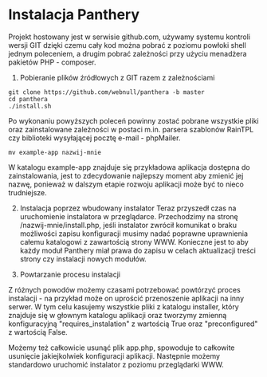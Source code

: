 Instalacja Panthery
=====================

Projekt hostowany jest w serwisie github.com, używamy systemu kontroli wersji GIT dzięki czemu cały kod można pobrać z poziomu powłoki shell jednym poleceniem, a drugim pobrać zależności przy użyciu menadżera pakietów PHP - composer.

1. Pobieranie plików źródłowych z GIT razem z zależnościami
  
  ```
  git clone https://github.com/webnull/panthera -b master
  cd panthera
  ./install.sh
  ```
  Po wykonaniu powyższych poleceń powinny zostać pobrane wszystkie pliki oraz zainstalowane zależności w postaci m.in. parsera szablonów RainTPL czy biblioteki wysyłającej pocztę e-mail - phpMailer.

  ```
  mv example-app nazwij-mnie
  ```
  
  W katalogu example-app znajduje się przykładowa aplikacja dostępna do zainstalowania, jest to zdecydowanie najlepszy moment aby zmienić jej nazwę, ponieważ w dalszym etapie rozwoju aplikacji może być to nieco trudniejsze.

2. Instalacja poprzez wbudowany instalator
  Teraz przyszedł czas na uruchomienie instalatora w przeglądarce. Przechodzimy na stronę /nazwij-mnie/install.php, jeśli instalator zwrócił komunikat o braku możliwości zapisu konfiguracji musimy nadać poprawne uprawnienia całemu katalogowi z zawartością strony WWW. Konieczne jest to aby każdy moduł Panthery miał prawa do zapisu w celach aktualizacji treści strony czy instalacji nowych modułów.

3. Powtarzanie procesu instalacji

  Z różnych powodów możemy czasami potrzebować powtórzyć proces instalacji - na przykład może on uprościć przenoszenie aplikacji na inny serwer.
  W tym celu kasujemy wszystkie pliki z katalogu installer, który znajduje się w głownym katalogu aplikacji oraz tworzymy zmienną konfiguracyjną "requires_instalation" z wartością True oraz "preconfigured" z wartością False.

  Możemy też całkowicie usunąć plik app.php, spowoduje to całkowite usunięcie jakiejkolwiek konfiguracji aplikacji.
  Następnie możemy standardowo uruchomić instalator z poziomu przeglądarki WWW.